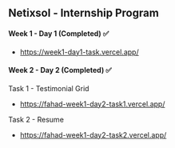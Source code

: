## Netixsol - Internship Program 

#### Week 1 - Day 1 (Completed) ✅
- https://week1-day1-task.vercel.app/

#### Week 2 - Day 2 (Completed) ✅
Task 1 - Testimonial Grid
- https://fahad-week1-day2-task1.vercel.app/

Task 2 - Resume
- https://fahad-week1-day2-task2.vercel.app/